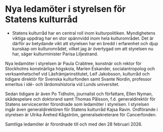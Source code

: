 # Nya ledamöter i styrelsen för Statens kulturråd

- Statens kulturråd har en central roll inom kulturpolitiken. Myndighetens viktiga uppdrag har en stor spännvidd inom hela kulturområdet. Det är därför av betydande vikt att styrelsen har en bredd i erfarenhet och djup kunskap om kulturområdet, vilket jag är övertygad om att styrelsen nu har, säger kulturminister Parisa Liljestrand.

Nya ledamöter i styrelsen är Paula Crabtree, konstnär och rektor för Stockholms konstnärliga högskola, Marlen Eskander, socialantropolog och verksamhetschef vid Läsfrämjarinstitutet, Leif Jakobsson, kulturråd och tidigare direktör för Svenska kulturfonden samt Svante Nordin, professor emeritus i idé- och lärdomshistoria vid Lunds universitet.

Sedan tidigare är även Po Tidholm, journalist och författare, Ellen Nyman, skådespelare och doktorand samt Thomas Pålsson, f.d. generaldirektör för Statens servicecenter ​förordnade som ledamöter i styrelsen. I styrelsen ingår även generaldirektören för Statens kulturråd Kajsa Ravin. Ordförande i styrelsen är Ulrika Årehed Kågström, generalsekreterare för Cancerfonden.

Samtliga ledamöter är förordnade till och med den 28 februari 2026.
